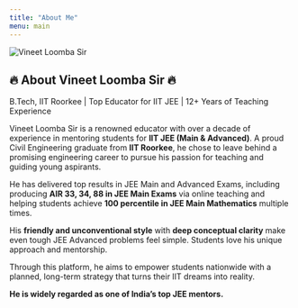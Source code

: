 ```yaml
---
title: "About Me"
menu: main
---
```


<section class="bg-gray-900 py-16 text-white">
  <div class="max-w-6xl mx-auto px-4 flex flex-col md:flex-row items-center gap-10">
    <div class="md:w-1/3 w-full">
      <img src="/images/vineet-loomba-sir.jpg" alt="Vineet Loomba Sir" class="rounded-lg shadow-lg w-full h-auto">
    </div>
    <!-- Text -->
    <div class="md:w-2/3 w-full">
      <h2 class="text-3xl mb-6">🔥 About Vineet Loomba Sir 🔥</h2>
      <p class="mb-4 text-lg font-semibold text-yellow-300">B.Tech, IIT Roorkee | Top Educator for IIT JEE | 12+ Years of Teaching Experience</p>
      <p class="mb-4">Vineet Loomba Sir is a renowned educator with over a decade of experience in mentoring students for <strong>IIT JEE (Main & Advanced)</strong>. A proud Civil Engineering graduate from <strong>IIT Roorkee</strong>, he chose to leave behind a promising engineering career to pursue his passion for teaching and guiding young aspirants.</p>
      <p class="mb-4">He has delivered top results in JEE Main and Advanced Exams, including producing <strong>AIR 33, 34, 88 in JEE Main Exams</strong> via online teaching and helping students achieve <strong>100 percentile in JEE Main Mathematics</strong> multiple times.</p>
      <p class="mb-4">His <strong>friendly and unconventional style</strong> with <strong>deep conceptual clarity</strong> make even tough JEE Advanced problems feel simple. Students love his unique approach and mentorship.</p>
      <p class="mb-4">Through this platform, he aims to empower students nationwide with a planned, long-term strategy that turns their IIT dreams into reality.</p>
      <p><strong>He is widely regarded as one of India’s top JEE mentors.</strong></p>
    </div>

  </div>
</section>
